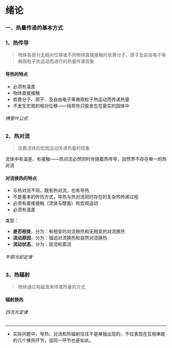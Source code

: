 # 绪论

### 一、热量传递的基本方式

### 1、热传导

> 物体各部分无相对位移或不同物体直接接触时依靠分子、原子及自由电子等微观粒子热运动而进行的热量传递现象

#### 导热的特点

* 必须有温差
* 物体直接接触
* 依靠分子、原子、及自由电子等微观粒子热运动而传递热量
* 不发生宏观的相对位移——纯导热只能发生在密实的固体中

###### 傅里叶公式

### 2、热对流

> 仅靠流体的宏观运动传递热量的现象

流体中有温差、有接触——热对流必然同时伴随着热传导，自然界不存在单一的热对流

#### 对流换热的特点

* 与热对流不同，既有热对流，也有导热
* 不是基本的传热方式，导热与热对流同时存在的复杂热传递过程
* 必须有直接接触（流体与壁面）和宏观运动
* 必须有温差

类型：

* **是否相变**，分为：有相变的对流换热和无相变的对流换热
* **流动原因**，分为：强迫对流换热和自然对流换热
* **流动状态**，分为：层流和紊流

###### 牛顿冷却定律

### 3、热辐射

> 物体通过电磁波来传递热量的方式

#### 辐射换热

###### 四次方定律

***

* 实际问题中，导热、对流和热辐射往往不是单独出现的，不仅表现在互相串联的几个换热环节，且同一环节也是如此。